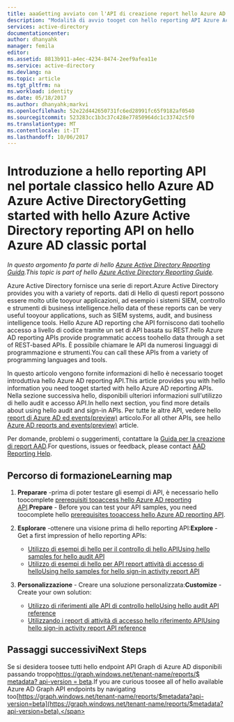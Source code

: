```yaml
---
title: aaaGetting avviato con l'API di creazione report hello Azure AD nel portale classico hello Azure AD | Documenti Microsoft
description: "Modalità di avvio tooget con hello reporting API Azure Active Directory"
services: active-directory
documentationcenter: 
author: dhanyahk
manager: femila
editor: 
ms.assetid: 8813b911-a4ec-4234-8474-2eef9afea11e
ms.service: active-directory
ms.devlang: na
ms.topic: article
ms.tgt_pltfrm: na
ms.workload: identity
ms.date: 05/18/2017
ms.author: dhanyahk;markvi
ms.openlocfilehash: 52e22d442650731fc6ed28991fc65f9182af0540
ms.sourcegitcommit: 523283cc1b3c37c428e77850964dc1c33742c5f0
ms.translationtype: MT
ms.contentlocale: it-IT
ms.lasthandoff: 10/06/2017
---
```

# <a name="getting-started-with-hello-azure-active-directory-reporting-api-on-hello-azure-ad-classic-portal"></a><span data-ttu-id="84cbd-103">Introduzione a hello reporting API nel portale classico hello Azure AD Azure Active Directory</span><span class="sxs-lookup"><span data-stu-id="84cbd-103">Getting started with hello Azure Active Directory reporting API on hello Azure AD classic portal</span></span>
<span data-ttu-id="84cbd-104">*In questo argomento fa parte di hello [Azure Active Directory Reporting Guida](active-directory-reporting-guide.md).*</span><span class="sxs-lookup"><span data-stu-id="84cbd-104">*This topic is part of hello [Azure Active Directory Reporting Guide](active-directory-reporting-guide.md).*</span></span>

<span data-ttu-id="84cbd-105">Azure Active Directory fornisce una serie di report.</span><span class="sxs-lookup"><span data-stu-id="84cbd-105">Azure Active Directory provides you with a variety of reports.</span></span> <span data-ttu-id="84cbd-106">dati di Hello di questi report possono essere molto utile tooyour applicazioni, ad esempio i sistemi SIEM, controllo e strumenti di business intelligence.</span><span class="sxs-lookup"><span data-stu-id="84cbd-106">hello data of these reports can be very useful tooyour applications, such as SIEM systems, audit, and business intelligence tools.</span></span> <span data-ttu-id="84cbd-107">Hello Azure AD reporting che API forniscono dati toohello accesso a livello di codice tramite un set di API basata su REST.</span><span class="sxs-lookup"><span data-stu-id="84cbd-107">hello Azure AD reporting APIs provide programmatic access toohello data through a set of REST-based APIs.</span></span> <span data-ttu-id="84cbd-108">È possibile chiamare le API da numerosi linguaggi di programmazione e strumenti.</span><span class="sxs-lookup"><span data-stu-id="84cbd-108">You can call these APIs from a variety of programming languages and tools.</span></span>

<span data-ttu-id="84cbd-109">In questo articolo vengono fornite informazioni di hello è necessario tooget introduttiva hello Azure AD reporting API.</span><span class="sxs-lookup"><span data-stu-id="84cbd-109">This article provides you with hello information you need tooget started with hello Azure AD reporting APIs.</span></span>
<span data-ttu-id="84cbd-110">Nella sezione successiva hello, disponibili ulteriori informazioni sull'utilizzo di hello audit e accesso API.</span><span class="sxs-lookup"><span data-stu-id="84cbd-110">In hello next section, you find more details about using hello audit and sign-in APIs.</span></span> <span data-ttu-id="84cbd-111">Per tutte le altre API, vedere hello [report di Azure AD ed events(preview)](https://msdn.microsoft.com/Library/Azure/Ad/Graph/howto/azure-ad-reports-and-events-preview) articolo.</span><span class="sxs-lookup"><span data-stu-id="84cbd-111">For all other APIs, see hello [Azure AD reports and events(preview)](https://msdn.microsoft.com/Library/Azure/Ad/Graph/howto/azure-ad-reports-and-events-preview) article.</span></span>

<span data-ttu-id="84cbd-112">Per domande, problemi o suggerimenti, contattare la [Guida per la creazione di report AAD](mailto:aadreportinghelp@microsoft.com).</span><span class="sxs-lookup"><span data-stu-id="84cbd-112">For questions, issues or feedback, please contact [AAD Reporting Help](mailto:aadreportinghelp@microsoft.com).</span></span>

## <a name="learning-map"></a><span data-ttu-id="84cbd-113">Percorso di formazione</span><span class="sxs-lookup"><span data-stu-id="84cbd-113">Learning map</span></span>
1. <span data-ttu-id="84cbd-114">**Preparare** -prima di poter testare gli esempi di API, è necessario hello toocomplete [prerequisiti tooaccess hello Azure AD reporting API](active-directory-reporting-api-prerequisites.md).</span><span class="sxs-lookup"><span data-stu-id="84cbd-114">**Prepare** - Before you can test your API samples, you need toocomplete hello [prerequisites tooaccess hello Azure AD reporting API](active-directory-reporting-api-prerequisites.md).</span></span>
2. <span data-ttu-id="84cbd-115">**Esplorare** -ottenere una visione prima di hello reporting API:</span><span class="sxs-lookup"><span data-stu-id="84cbd-115">**Explore** - Get a first impression of hello reporting APIs:</span></span>
   
   * [<span data-ttu-id="84cbd-116">Utilizzo di esempi di hello per il controllo di hello API</span><span class="sxs-lookup"><span data-stu-id="84cbd-116">Using hello samples for hello audit API</span></span>](active-directory-reporting-api-audit-samples.md) 
   * [<span data-ttu-id="84cbd-117">Utilizzo di esempi di hello per API report attività di accesso di hello</span><span class="sxs-lookup"><span data-stu-id="84cbd-117">Using hello samples for hello sign-in activity report API</span></span>](active-directory-reporting-api-sign-in-activity-samples.md)
3. <span data-ttu-id="84cbd-118">**Personalizzazione** - Creare una soluzione personalizzata:</span><span class="sxs-lookup"><span data-stu-id="84cbd-118">**Customize** -  Create your own solution:</span></span> 
   
   * [<span data-ttu-id="84cbd-119">Utilizzo di riferimenti alle API di controllo hello</span><span class="sxs-lookup"><span data-stu-id="84cbd-119">Using hello audit API reference</span></span>](active-directory-reporting-api-audit-reference.md) 
   * [<span data-ttu-id="84cbd-120">Utilizzando i report di attività di accesso hello riferimento API</span><span class="sxs-lookup"><span data-stu-id="84cbd-120">Using hello sign-in activity report API reference</span></span>](active-directory-reporting-api-sign-in-activity-reference.md)

## <a name="next-steps"></a><span data-ttu-id="84cbd-121">Passaggi successivi</span><span class="sxs-lookup"><span data-stu-id="84cbd-121">Next Steps</span></span>
<span data-ttu-id="84cbd-122">Se si desidera toosee tutti hello endpoint API Graph di Azure AD disponibili passando troppo[https://graph.windows.net/tenant-name/reports/$ metadata? api-version = beta](https://graph.windows.net/tenant-name/reports/$metadata?api-version=beta).</span><span class="sxs-lookup"><span data-stu-id="84cbd-122">If you are curious toosee all of hello available Azure AD Graph API endpoints by navigating too[https://graph.windows.net/tenant-name/reports/$metadata?api-version=beta](https://graph.windows.net/tenant-name/reports/$metadata?api-version=beta).</span></span>

